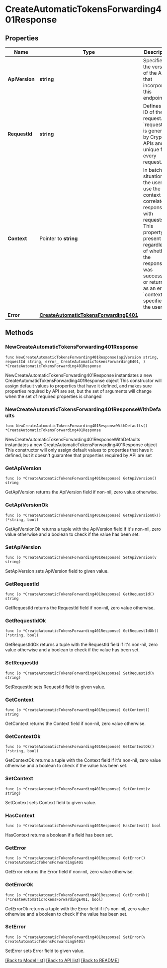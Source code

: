 # CreateAutomaticTokensForwarding401Response

## Properties

Name | Type | Description | Notes
------------ | ------------- | ------------- | -------------
**ApiVersion** | **string** | Specifies the version of the API that incorporates this endpoint. | 
**RequestId** | **string** | Defines the ID of the request. The &#x60;requestId&#x60; is generated by Crypto APIs and it&#39;s unique for every request. | 
**Context** | Pointer to **string** | In batch situations the user can use the context to correlate responses with requests. This property is present regardless of whether the response was successful or returned as an error. &#x60;context&#x60; is specified by the user. | [optional] 
**Error** | [**CreateAutomaticTokensForwardingE401**](CreateAutomaticTokensForwardingE401.md) |  | 

## Methods

### NewCreateAutomaticTokensForwarding401Response

`func NewCreateAutomaticTokensForwarding401Response(apiVersion string, requestId string, error_ CreateAutomaticTokensForwardingE401, ) *CreateAutomaticTokensForwarding401Response`

NewCreateAutomaticTokensForwarding401Response instantiates a new CreateAutomaticTokensForwarding401Response object
This constructor will assign default values to properties that have it defined,
and makes sure properties required by API are set, but the set of arguments
will change when the set of required properties is changed

### NewCreateAutomaticTokensForwarding401ResponseWithDefaults

`func NewCreateAutomaticTokensForwarding401ResponseWithDefaults() *CreateAutomaticTokensForwarding401Response`

NewCreateAutomaticTokensForwarding401ResponseWithDefaults instantiates a new CreateAutomaticTokensForwarding401Response object
This constructor will only assign default values to properties that have it defined,
but it doesn't guarantee that properties required by API are set

### GetApiVersion

`func (o *CreateAutomaticTokensForwarding401Response) GetApiVersion() string`

GetApiVersion returns the ApiVersion field if non-nil, zero value otherwise.

### GetApiVersionOk

`func (o *CreateAutomaticTokensForwarding401Response) GetApiVersionOk() (*string, bool)`

GetApiVersionOk returns a tuple with the ApiVersion field if it's non-nil, zero value otherwise
and a boolean to check if the value has been set.

### SetApiVersion

`func (o *CreateAutomaticTokensForwarding401Response) SetApiVersion(v string)`

SetApiVersion sets ApiVersion field to given value.


### GetRequestId

`func (o *CreateAutomaticTokensForwarding401Response) GetRequestId() string`

GetRequestId returns the RequestId field if non-nil, zero value otherwise.

### GetRequestIdOk

`func (o *CreateAutomaticTokensForwarding401Response) GetRequestIdOk() (*string, bool)`

GetRequestIdOk returns a tuple with the RequestId field if it's non-nil, zero value otherwise
and a boolean to check if the value has been set.

### SetRequestId

`func (o *CreateAutomaticTokensForwarding401Response) SetRequestId(v string)`

SetRequestId sets RequestId field to given value.


### GetContext

`func (o *CreateAutomaticTokensForwarding401Response) GetContext() string`

GetContext returns the Context field if non-nil, zero value otherwise.

### GetContextOk

`func (o *CreateAutomaticTokensForwarding401Response) GetContextOk() (*string, bool)`

GetContextOk returns a tuple with the Context field if it's non-nil, zero value otherwise
and a boolean to check if the value has been set.

### SetContext

`func (o *CreateAutomaticTokensForwarding401Response) SetContext(v string)`

SetContext sets Context field to given value.

### HasContext

`func (o *CreateAutomaticTokensForwarding401Response) HasContext() bool`

HasContext returns a boolean if a field has been set.

### GetError

`func (o *CreateAutomaticTokensForwarding401Response) GetError() CreateAutomaticTokensForwardingE401`

GetError returns the Error field if non-nil, zero value otherwise.

### GetErrorOk

`func (o *CreateAutomaticTokensForwarding401Response) GetErrorOk() (*CreateAutomaticTokensForwardingE401, bool)`

GetErrorOk returns a tuple with the Error field if it's non-nil, zero value otherwise
and a boolean to check if the value has been set.

### SetError

`func (o *CreateAutomaticTokensForwarding401Response) SetError(v CreateAutomaticTokensForwardingE401)`

SetError sets Error field to given value.



[[Back to Model list]](../README.md#documentation-for-models) [[Back to API list]](../README.md#documentation-for-api-endpoints) [[Back to README]](../README.md)


